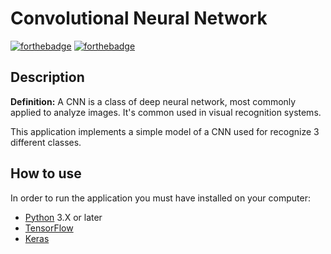 # Convolutional Neural Network

[![forthebadge](https://forthebadge.com/images/badges/made-with-python.svg)](https://www.python.org/) [![forthebadge](https://forthebadge.com/images/badges/as-seen-on-tv.svg)](https://github.com/antoniorico31416/convolutional-neural-network)

## Description
**Definition:** A CNN is a class of deep neural network, most commonly applied to analyze images. It's common used in visual recognition systems. 

This application implements a simple model of a CNN used for recognize 3 different classes. 

## How to use
In order to run the application you must have installed on your computer: 
- [Python](https://www.python.org/downloads/) 3.X or later
- [TensorFlow](https://www.tensorflow.org/install)
- [Keras](https://keras.io/getting_started/)

